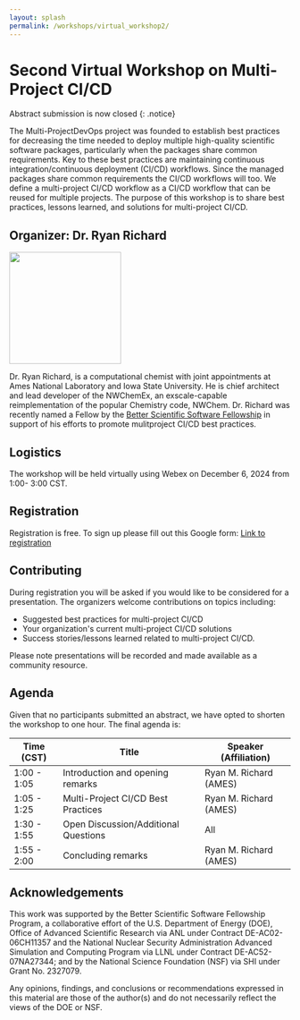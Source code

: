 ```yaml
---
layout: splash
permalink: /workshops/virtual_workshop2/
---
```


# Second Virtual Workshop on Multi-Project CI/CD

Abstract submission is now closed
{: .notice}

The Multi-ProjectDevOps project was founded to establish best practices for
decreasing the time needed to deploy multiple high-quality scientific software
packages, particularly when the packages share common requirements. Key to
these best practices are maintaining continuous integration/continuous
deployment (CI/CD) workflows. Since the managed packages share common
requirements the CI/CD workflows will too. We define a multi-project CI/CD
workflow as a CI/CD workflow that can be reused for multiple projects. The
purpose of this workshop is to share best practices, lessons learned, and
solutions for multi-project CI/CD.

## Organizer: Dr. Ryan Richard

<img src="../../assets/ryan_m_richard.jpg" width="200">

Dr. Ryan Richard, is a computational chemist with joint appointments at
Ames National Laboratory and Iowa State University. He is chief architect and
lead developer of the NWChemEx, an exscale-capable reimplementation of the
popular Chemistry code, NWChem. Dr. Richard was recently named a Fellow by the
[Better Scientific Software Fellowship](https://bssw.io/pages/bssw-fellowship-program)
in support of his efforts to promote mulitproject CI/CD best practices.

## Logistics

The workshop will be held virtually using Webex on December 6, 2024 from 1:00-
3:00 CST.

## Registration

Registration is free. To sign up please fill out this Google form:
[Link to registration](https://forms.gle/i28cDdMVGUdFdDzx8)

## Contributing

During registration you will be asked if you would like to be considered for
a presentation. The organizers welcome contributions on topics including:

- Suggested best practices for multi-project CI/CD
- Your organization's current multi-project CI/CD solutions
- Success stories/lessons learned related to multi-project CI/CD.

Please note presentations will be recorded and made available as a community
resource.

## Agenda

Given that no participants submitted an abstract, we have opted to shorten the
workshop to one hour. The final agenda is:

| Time (CST)  | Title                                | Speaker (Affiliation)  |
| ----------- | ------------------------------------ | ---------------------- |
| 1:00 - 1:05 | Introduction and opening remarks     | Ryan M. Richard (AMES) |
| 1:05 - 1:25 | Multi-Project CI/CD Best Practices   | Ryan M. Richard (AMES) |
| 1:30 - 1:55 | Open Discussion/Additional Questions | All                    |
| 1:55 - 2:00 | Concluding remarks                   | Ryan M. Richard (AMES) |

## Acknowledgements

This work was supported by the Better Scientific Software Fellowship Program, a 
collaborative effort of the U.S. Department of Energy (DOE), Office of Advanced 
Scientific Research via ANL under Contract DE-AC02-06CH11357 and the National 
Nuclear Security Administration Advanced Simulation and Computing Program via 
LLNL under Contract DE-AC52-07NA27344; and by the National Science Foundation 
(NSF) via SHI under Grant No. 2327079.

Any opinions, findings, and conclusions or recommendations expressed in this 
material are those of the author(s) and do not necessarily reflect the views of 
the DOE or NSF.

